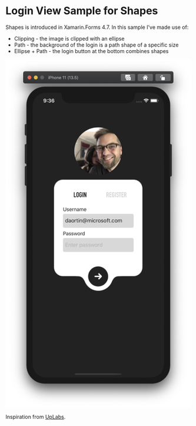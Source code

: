 # Login View Sample for Shapes

Shapes is introduced in Xamarin.Forms 4.7. In this sample I've made use of:

* Clipping - the image is clipped with an ellipse
* Path - the background of the login is a path shape of a specific size
* Ellipse + Path - the login button at the bottom combines shapes

![](screenshots/LoginShapes.png)

Inspiration from [UpLabs](https://www.uplabs.com/posts/9gag-app-kit).